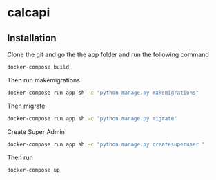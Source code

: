 # calcapi

## Installation

Clone the git and go the the app folder and run the 
following command 

```bash
docker-compose build 
```

Then run makemigrations 

```bash
docker-compose run app sh -c "python manage.py makemigrations"

```
Then migrate 

```bash
docker-compose run app sh -c "python manage.py migrate"

```
Create Super Admin

```bash
docker-compose run app sh -c "python manage.py createsuperuser "

```

Then run 

```bash
docker-compose up
```
